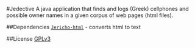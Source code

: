 #Jedective
A java application that finds and logs (Greek) cellphones and possible owner names in a given corpus of web pages (html files).

##Dependencies
[`Jericho-html`](http://jericho.htmlparser.net/docs/index.html) - converts html to text

##License
[GPLv3](http://www.gnu.org/licenses/gpl.html)
